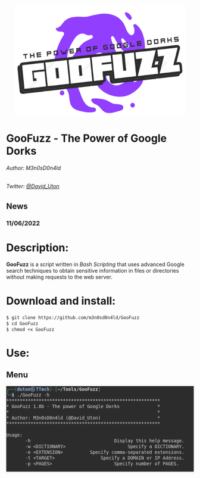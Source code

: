 <p align="center">
  <img width="460" height="300" src="images/goofuzz.png">
</p>

# GooFuzz - The Power of Google Dorks

###### Author: M3n0sD0n4ld
###### Twitter: [@David_Uton](https://twitter.com/David_Uton)

## News
### 11/06/2022

# Description:

**GooFuzz** is a script written in *Bash Scripting* that uses advanced Google search techniques to obtain sensitive information in files or directories without making requests to the web server.

# Download and install:
```
$ git clone https://github.com/m3n0sd0n4ld/GooFuzz
$ cd GooFuzz
$ chmod +x GooFuzz
```

# Use:

## Menu
![Screenshot](images/1.png)

